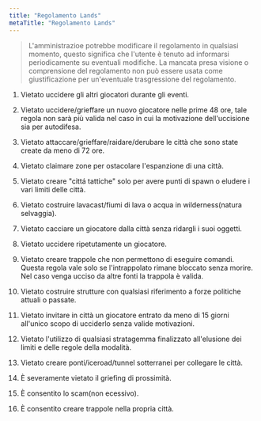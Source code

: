 ```yaml
---
title: "Regolamento Lands"
metaTitle: "Regolamento Lands"
---
```

> L'amministrazioe potrebbe modificare il regolamento in qualsiasi momento, questo significa che l'utente è tenuto ad informarsi periodicamente su eventuali modifiche. La mancata presa visione o comprensione del regolamento non può essere usata come giustificazione per un'eventuale trasgressione del regolamento.

1) Vietato uccidere gli altri giocatori durante gli eventi.

2) Vietato uccidere/grieffare un nuovo giocatore nelle prime 48 ore, tale regola non sarà più valida nel caso in cui la motivazione dell'uccisione sia per autodifesa.

3) Vietato attaccare/grieffare/raidare/derubare le città che sono state create da meno di 72 ore.

4) Vietato claimare zone per ostacolare l'espanzione di una città.

5) Vietato creare "cittá tattiche" solo per avere punti di spawn o eludere i vari limiti delle città.

6) Vietato costruire lavacast/fiumi di lava o acqua in wilderness(natura selvaggia).

7) Vietato cacciare un giocatore dalla città senza ridargli i suoi oggetti.

8) Vietato uccidere ripetutamente un giocatore.

9) Vietato creare trappole che non permettono di eseguire comandi. Questa regola vale solo se l'intrappolato rimane bloccato senza morire. Nel caso venga ucciso da altre fonti la trappola è valida.

10) Vietato costruire strutture con qualsiasi riferimento a forze politiche attuali o passate.

11) Vietato invitare in città un giocatore entrato da meno di 15 giorni all'unico scopo di ucciderlo senza valide motivazioni.

12) Vietato l'utilizzo di qualsiasi stratagemma finalizzato all'elusione dei limiti e delle regole della modalità.

13) Vietato creare ponti/iceroad/tunnel sotterranei per collegare le città.

14) È severamente vietato il griefing di prossimità. 

15) È consentito lo scam(non ecessivo).

16) È consentito creare trappole nella propria città. 
